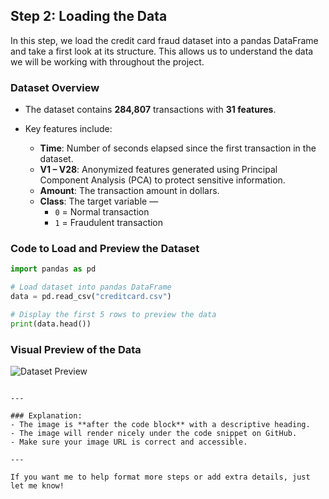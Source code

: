 
## Step 2: Loading the Data

In this step, we load the credit card fraud dataset into a pandas DataFrame and take a first look at its structure. This allows us to understand the data we will be working with throughout the project.

### Dataset Overview

- The dataset contains **284,807** transactions with **31 features**.
- Key features include:

  - **Time**: Number of seconds elapsed since the first transaction in the dataset.
  - **V1 – V28**: Anonymized features generated using Principal Component Analysis (PCA) to protect sensitive information.
  - **Amount**: The transaction amount in dollars.
  - **Class**: The target variable —  
    - `0` = Normal transaction  
    - `1` = Fraudulent transaction

### Code to Load and Preview the Dataset

```python
import pandas as pd

# Load dataset into pandas DataFrame
data = pd.read_csv("creditcard.csv")

# Display the first 5 rows to preview the data
print(data.head())
````

### Visual Preview of the Data

![Dataset Preview](https://github.com/user-attachments/assets/7e46dd11-5f6b-4912-931e-b3097d23ba0c)

```

---

### Explanation:
- The image is **after the code block** with a descriptive heading.
- The image will render nicely under the code snippet on GitHub.
- Make sure your image URL is correct and accessible.

---

If you want me to help format more steps or add extra details, just let me know!
```

